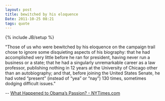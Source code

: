 ```yaml
---
layout: post
title: bewitched by his eloquence
Date: 2011-10-25 08:21
tags: quote
---
```

{% include JB/setup %} 

"Those of us who were bewitched by his eloquence on the campaign trail chose
to ignore some disquieting aspects of his biography: that he had accomplished
very little before he ran for president, having never run a business or a
state; that he had a singularly unremarkable career as a law professor,
publishing nothing in 12 years at the University of Chicago other than an
autobiography; and that, before joining the United States Senate, he had voted
“present” (instead of “yea” or “nay”) 130 times, sometimes dodging difficult
issues."

-- [What Happened to Obama’s Passion? - NYTimes.com](http://www.nytimes.com/2011/08/07/opinion/sunday/what-happened-to-obamas-passion.html?ref=general&src=me&pagewanted=print)
